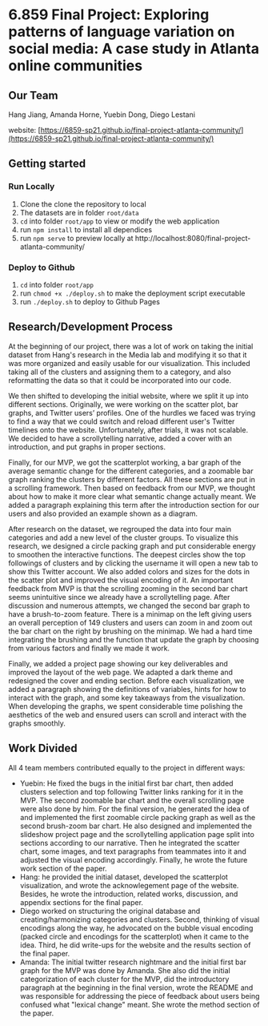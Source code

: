 # 6.859 Final Project: Exploring patterns of language variation on social media: A case study in Atlanta online communities

## Our Team
Hang Jiang, Amanda Horne, Yuebin Dong, Diego Lestani

website: [https://6859-sp21.github.io/final-project-atlanta-community/](https://6859-sp21.github.io/final-project-atlanta-community/)

## Getting started

### Run Locally
1. Clone the clone the repository to local
2. The datasets are in folder `root/data`
3. `cd` into folder `root/app` to view or modify the web application
4. run `npm install` to install all dependices
5. run `npm serve` to preview locally at http://localhost:8080/final-project-atlanta-community/

### Deploy to Github
1. `cd` into folder `root/app`
2. run `chmod +x ./deploy.sh` to make the deployment script executable
3. run `./deploy.sh` to deploy to Github Pages

## Research/Development Process
At the beginning of our project, there was a lot of work on taking the initial dataset from Hang's research in the Media lab and modifying it so that it was more organized and easily usable for our visualization. This included taking all of the clusters and assigning them to a category, and also reformatting the data so that it could be incorporated into our code.

We then shifted to developing the initial website, where we split it up into different sections. Originally, we were working on the scatter plot, bar graphs, and Twitter users’ profiles. One of the hurdles we faced was trying to find a way that we could switch and reload different user's Twitter timelines onto the website. Unfortunately, after trials, it was not scalable. We decided to have a scrollytelling narrative, added a cover with an introduction, and put graphs in proper sections.

Finally, for our MVP, we got the scatterplot working, a bar graph of the average semantic change for the different categories, and a zoomable bar graph ranking the clusters by different factors. All these sections are put in a scrolling framework. Then based on feedback from our MVP, we thought about how to make it more clear what semantic change actually meant. We added a paragraph explaining this term after the introduction section for our users and also provided an example shown as a diagram. 

After research on the dataset, we regrouped the data into four main categories and add a new level of the cluster groups. To visualize this research, we designed a circle packing graph and put considerable energy to smoothen the interactive functions. The deepest circles show the top followings of clusters and by clicking the username it will open a new tab to show this Twitter account. We also added colors and sizes for the dots in the scatter plot and improved the visual encoding of it. An important feedback from MVP is that the scrolling zooming in the second bar chart seems unintuitive since we already have a scrollytelling page. After discussion and numerous attempts, we changed the second bar graph to have a brush-to-zoom feature. There is a minimap on the left giving users an overall perception of 149 clusters and users can zoom in and zoom out the bar chart on the right by brushing on the minimap. We had a hard time integrating the brushing and the function that update the graph by choosing from various factors and finally we made it work.

Finally, we added a project page showing our key deliverables and improved the layout of the web page. We adapted a dark theme and redesigned the cover and ending section. Before each visualization, we added a paragraph showing the definitions of variables, hints for how to interact with the graph, and some key takeaways from the visualization. When developing the graphs, we spent considerable time polishing the aesthetics of the web and ensured users can scroll and interact with the graphs smoothly.

## Work Divided

All 4 team members contributed equally to the project in different ways:
- Yuebin: He fixed the bugs in the initial first bar chart, then added clusters selection and top following Twitter links ranking for it in the MVP. The second zoomable bar chart and the overall scrolling page were also done by him. For the final version, he generated the idea of and implemented the first zoomable circle packing graph as well as the second brush-zoom bar chart. He also designed and implemented the slideshow project page and the scrollytelling application page split into sections according to our narrative. Then he integrated the scatter chart, some images, and text paragraphs from teammates into it and adjusted the visual encoding accordingly. Finally, he wrote the future work section of the paper.
- Hang: he provided the initial dataset, developed the scatterplot visualization, and wrote the acknowlegement page of the website. Besides, he wrote the introduction, related works, discussion, and appendix sections for the final paper. 
- Diego worked on structuring the original database and creating/harmonizing categories and clusters. Second, thinking of visual encodings along the way, he advocated on the bubble visual encoding (packed circle and encodings for the scatterplot) when it came to the idea. Third, he did write-ups for the website and the results section of the final paper. 
- Amanda: The initial twitter research nightmare and the initial first bar graph for the MVP was done by Amanda. She also did the initial categorization of each cluster for the MVP, did the introductory paragraph at the beginning in the final version, wrote the README and was responsible for addressing the piece of feedback about users being confused what "lexical change" meant. She wrote the method section of the paper. 

